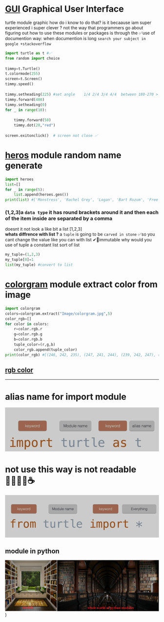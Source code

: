 # [GUI](https://docs.python.org/3/library/turtle.html) Graphical User Interface
turtle module graphic
how do i know to do that? is it becaause iam super experienced i super clever  ?   not
the way that programmers go about figuring out how  to use these modules or packages is through the ✅use of documention 
way: when documention is long    `search your subject in google +stackoverflow`
```python
import turtle as t #✅
from random import choice

timmy=t.Turtle() 
t.colormode(255)
screen=t.Screen()
timmy.speed()

timmy.setheading(225) #set angle    1/4 2/4 3/4 4/4  between 180-270 > 225 :)) after draw count dot *50 =8*50=400 
timmy.forward(400)
timmy.setheading(0)
for _ in range(10):
    
    timmy.forward(50)
    timmy.dot(20,"red")

screen.exitonclick()  # screen not close ✅

```
# [heros](https://pypi.org/project/heroes/) module  random name generate
```python
import heroes
list=[]
for _ in range(5):
    list.append(heroes.gen())
print(list) #['Monstress', 'Rachel Grey', 'Logan', 'Bart Rozum', 'Free']
```
### (1,2,3)a `data type`  it has round brackets around it and then each of the item inside are separated by a comma
doesnt it not look a like bit a list [1,2,3]   
**whats diffrence with list ?**
a `tuple` is going to be `carved in stone` 
✅so you cant change the value like you can with list  ✔💎immutable
why would you use of tuple  a constant list sort of list 
```python
my_tuple=(1,2,3) 
my_tuple[0]=1
list(my_tuple) #convert to list
```

# [colorgram](https://pypi.org/project/colorgram.py/) module extract color from image
```python
import colorgram
colors=colorgram.extract("Image/colorgram.jpg",5)
color_rgb=[]
for color in colors:
    r=color.rgb.r    
    g=color.rgb.g
    b=color.rgb.b
    tuple_color=(r,g,b) 
    color_rgb.append(tuple_color)  
print(color_rgb) #[(246, 242, 235), (247, 241, 244), (239, 242, 247), (237, 245, 240), (215, 148, 91)]
```
## [rgb color ](https://www.w3schools.com/colors/colors_rgb.asp)
-------
# alias name for import module 
![alias](https://raw.githubusercontent.com/wer340/python-angelayu/main/day-18/image/alias_name.png)
# not use this way  is not readable  🔽❌❌❌☕
![best](https://raw.githubusercontent.com/wer340/python-angelayu/main/day-18/image/every_thing.png)

## module in python 
![module](https://raw.githubusercontent.com/wer340/python-angelayu/main/day-18/image/module_py.png)
)
